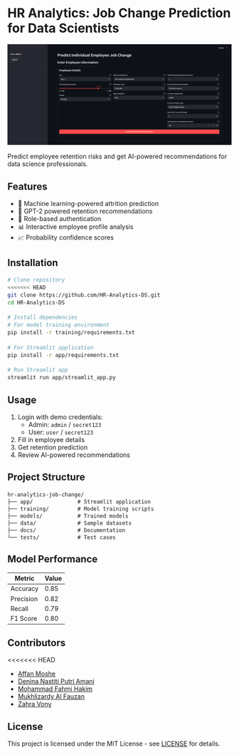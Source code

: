 # HR Analytics: Job Change Prediction for Data Scientists

![App Screenshot](app/assets/hr_analytics.png)

Predict employee retention risks and get AI-powered recommendations for data science professionals.

## Features
- 🧠 Machine learning-powered attrition prediction
- 🤖 GPT-2 powered retention recommendations
- 🔐 Role-based authentication
- 📊 Interactive employee profile analysis
- 📈 Probability confidence scores

## Installation
```bash
# Clone repository
<<<<<<< HEAD
git clone https://github.com/HR-Analytics-DS.git
cd HR-Analytics-DS

# Install dependencies
# For model training environment
pip install -r training/requirements.txt

# For Streamlit application
pip install -r app/requirements.txt

# Run Streamlit app
streamlit run app/streamlit_app.py
```

## Usage
1. Login with demo credentials:
   - Admin: `admin` / `secret123`
   - User: `user` / `secret123`
2. Fill in employee details
3. Get retention prediction
4. Review AI-powered recommendations

## Project Structure
```
hr-analytics-job-change/
├── app/              # Streamlit application
├── training/         # Model training scripts
├── models/           # Trained models
├── data/             # Sample datasets
├── docs/             # Documentation
└── tests/            # Test cases
```

## Model Performance
| Metric | Value |
|--------|-------|
| Accuracy | 0.85 |
| Precision | 0.82 |
| Recall | 0.79 |
| F1 Score | 0.80 |

## Contributors
<<<<<<< HEAD
- [Affan Moshe](https://github.com/affanmoshe)
- [Denina Nastiti Putri Amani](https://github.com/deninanastiti)
- [Mohammad Fahmi Hakim](https://github.com/ffhakim)
- [Mukhlizardy Al Fauzan](https://github.com/Mukhlizardy)
- [Zahra Vony](https://github.com/zahravony507)

## License
This project is licensed under the MIT License - see [LICENSE](LICENSE) for details.
